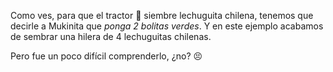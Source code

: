 Como ves, para que el tractor :tractor: siembre lechuguita chilena, tenemos que decirle a Mukinita que _ponga 2 bolitas verdes_.  Y en este ejemplo acabamos de sembrar una hilera de 4 lechuguitas chilenas.

Pero fue un poco difícil comprenderlo, ¿no? :persevere:
